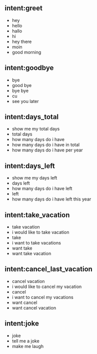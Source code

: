 ## intent:greet
- hey
- hello
- hallo
- hi
- hey there
- moin
- good morning

## intent:goodbye
- bye
- good bye
- bye bye
- cu
- see you later

## intent:days_total
- show me my total days
- total days
- how many days do i have
- how many days do i have in total
- how many days do i have per year

## intent:days_left
- show me my days left
- days left
- how many days do i have left
- left
- how many days do i have left this year

## intent:take_vacation
- take vacation
- i would like to take vacation
- take
- i want to take vacations
- want take
- want take vacation

## intent:cancel_last_vacation
- cancel vacation
- i would like to cancel my vacation
- cancel
- i want to cancel my vacations
- want cancel
- want cancel vacation

## intent:joke
- joke
- tell me a joke
- make me laugh
